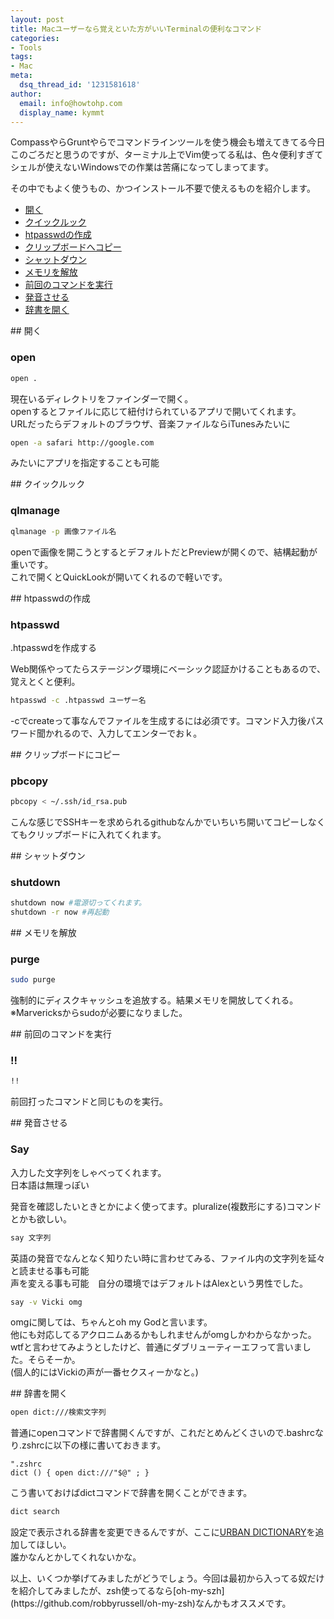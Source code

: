 ```yaml
---
layout: post
title: Macユーザーなら覚えといた方がいいTerminalの便利なコマンド
categories:
- Tools
tags:
- Mac
meta:
  dsq_thread_id: '1231581618'
author:
  email: info@howtohp.com 
  display_name: kymmt
---
```

CompassやらGruntやらでコマンドラインツールを使う機会も増えてきてる今日このごろだと思うのですが、ターミナル上でVim使ってる私は、色々便利すぎてシェルが使えないWindowsでの作業は苦痛になってしまってます。

その中でもよく使うもの、かつインストール不要で使えるものを紹介します。

<section id="index" markdown="block">

* [開く](#open) 
* [クイックルック](#qlmanage)
* [htpasswdの作成](#htpasswd)
* [クリップボードへコピー](#pbcopy)
* [シャットダウン](#shutdown)
* [メモリを解放](#purge)
* [前回のコマンドを実行](#ex)
* [発音させる](#say)
* [辞書を開く](#dict)
</section>

<section id="open" markdown="block">
## 開く

### open

~~~ bash
open .
~~~

現在いるディレクトリをファインダーで開く。  
openするとファイルに応じて紐付けられているアプリで開いてくれます。  
URLだったらデフォルトのブラウザ、音楽ファイルならiTunesみたいに

~~~ bash
open -a safari http://google.com
~~~

みたいにアプリを指定することも可能
</section>

<section id="qlmanage" markdown="block">
## クイックルック

### qlmanage

~~~ bash
qlmanage -p 画像ファイル名
~~~

openで画像を開こうとするとデフォルトだとPreviewが開くので、結構起動が重いです。   
これで開くとQuickLookが開いてくれるので軽いです。

</section>

<section id="htpasswd" markdown="block">
## htpasswdの作成

### htpasswd

.htpasswdを作成する

Web関係やってたらステージング環境にベーシック認証かけることもあるので、覚えとくと便利。

~~~ bash
htpasswd -c .htpasswd ユーザー名
~~~

-cでcreateって事なんでファイルを生成するには必須です。コマンド入力後パスワード聞かれるので、入力してエンターでおｋ。
</section>

<section id="pbcopy" markdown="block">
## クリップボードにコピー

### pbcopy

~~~ bash
pbcopy < ~/.ssh/id_rsa.pub
~~~

こんな感じでSSHキーを求められるgithubなんかでいちいち開いてコピーしなくてもクリップボードに入れてくれます。
</section>

<section id="shutdown" markdown="block">
## シャットダウン

### shutdown

~~~ bash
shutdown now #電源切ってくれます。  
shutdown -r now #再起動
~~~

</section>
<section id="purge" markdown="block">
## メモリを解放

### purge

~~~ bash
sudo purge
~~~

強制的にディスクキャッシュを追放する。結果メモリを開放してくれる。  
※Marvericksからsudoが必要になりました。
</section>
<section id="ex" markdown="block">
## 前回のコマンドを実行

### !!

~~~ bash
!!
~~~

前回打ったコマンドと同じものを実行。
</section>

<section id="say" markdown="block">
## 発音させる

### Say

入力した文字列をしゃべってくれます。  
日本語は無理っぽい

発音を確認したいときとかによく使ってます。pluralize(複数形にする)コマンドとかも欲しい。

~~~ bash
say 文字列
~~~

英語の発音でなんとなく知りたい時に言わせてみる、ファイル内の文字列を延々と読ませる事も可能  
声を変える事も可能　自分の環境ではデフォルトはAlexという男性でした。

~~~ bash
say -v Vicki omg
~~~

omgに関しては、ちゃんとoh my Godと言います。  
他にも対応してるアクロニムあるかもしれませんがomgしかわからなかった。  
wtfと言わせてみようとしたけど、普通にダブリューティーエフって言いました。そらそーか。  
(個人的にはVickiの声が一番セクスィーかなと。)
</section>

<section id="dict" markdown="block">
## 辞書を開く

~~~ bash
open dict:///検索文字列
~~~

普通にopenコマンドで辞書開くんですが、これだとめんどくさいので.bashrcなり.zshrcに以下の様に書いておきます。

~~~ text
".zshrc  
dict () { open dict:///"$@" ; }
~~~

こう書いておけばdictコマンドで辞書を開くことができます。

~~~ bash
dict search
~~~

設定で表示される辞書を変更できるんですが、ここに[URBAN DICTIONARY](http://www.urbandictionary.com/)を追加してほしい。  
誰かなんとかしてくれないかな。
</section>
<section id="outro" markdown="block">
以上、いくつか挙げてみましたがどうでしょう。今回は最初から入ってる奴だけを紹介してみましたが、zsh使ってるなら[oh-my-szh](https://github.com/robbyrussell/oh-my-zsh)なんかもオススメです。
</section>

